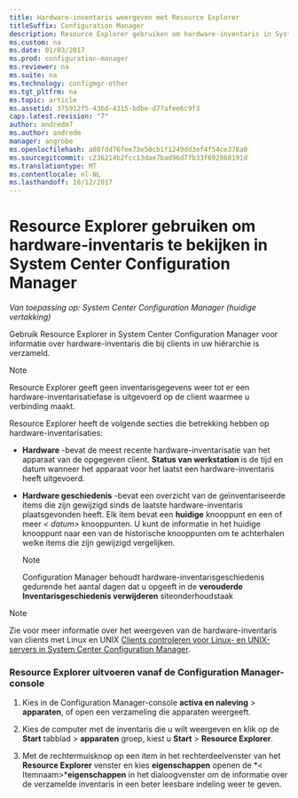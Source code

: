 ```yaml
---
title: Hardware-inventaris weergeven met Resource Explorer
titleSuffix: Configuration Manager
description: Resource Explorer gebruiken om hardware-inventaris in System Center Configuration Manager weer te geven.
ms.custom: na
ms.date: 01/03/2017
ms.prod: configuration-manager
ms.reviewer: na
ms.suite: na
ms.technology: configmgr-other
ms.tgt_pltfrm: na
ms.topic: article
ms.assetid: 375912f5-436d-4315-bdbe-d77afee6c9f3
caps.latest.revision: "7"
author: andredm7
ms.author: andredm
manager: angrobe
ms.openlocfilehash: a08fdd76fee73e50cb1f1249dd3ef4f54ce378a0
ms.sourcegitcommit: c236214b2fcc13dae7bad96d7fb33f692868191d
ms.translationtype: MT
ms.contentlocale: nl-NL
ms.lasthandoff: 10/12/2017
---
```

# <a name="how-to-use-resource-explorer-to-view-hardware-inventory-in-system-center-configuration-manager"></a>Resource Explorer gebruiken om hardware-inventaris te bekijken in System Center Configuration Manager

*Van toepassing op: System Center Configuration Manager (huidige vertakking)*

Gebruik Resource Explorer in System Center Configuration Manager voor informatie over hardware-inventaris die bij clients in uw hiërarchie is verzameld.  

> [!NOTE]  
>  Resource Explorer geeft geen inventarisgegevens weer tot er een hardware-inventarisatiefase is uitgevoerd op de client waarmee u verbinding maakt.  

 Resource Explorer heeft de volgende secties die betrekking hebben op hardware-inventarisaties:  

-   **Hardware** -bevat de meest recente hardware-inventarisatie van het apparaat van de opgegeven client.  **Status van werkstation** is de tijd en datum wanneer het apparaat voor het laatst een hardware-inventaris heeft uitgevoerd.  

-   **Hardware geschiedenis** -bevat een overzicht van de geïnventariseerde items die zijn gewijzigd sinds de laatste hardware-inventaris plaatsgevonden heeft. Elk item bevat een **huidige** knooppunt en een of meer *< datum\>*  knooppunten. U kunt de informatie in het huidige knooppunt naar een van de historische knooppunten om te achterhalen welke items die zijn gewijzigd vergelijken.  

    > [!NOTE]  
    >  Configuration Manager behoudt hardware-inventarisgeschiedenis gedurende het aantal dagen dat u opgeeft in de **verouderde Inventarisgeschiedenis verwijderen** siteonderhoudstaak  

> [!NOTE]  
>  Zie voor meer informatie over het weergeven van de hardware-inventaris van clients met Linux en UNIX [Clients controleren voor Linux- en UNIX-servers in System Center Configuration Manager](../../../../core/clients/manage/monitor-clients-for-linux-and-unix-servers.md).  

### <a name="how-to-run-resource-explorer-from-the-configuration-manager-console"></a>Resource Explorer uitvoeren vanaf de Configuration Manager-console  

1.  Kies in de Configuration Manager-console **activa en naleving** > **apparaten**, of open een verzameling die apparaten weergeeft.  

3.  Kies de computer met de inventaris die u wilt weergeven en klik op de **Start** tabblad > **apparaten** groep, kiest u **Start** >  **Resource Explorer**.   

4.  Met de rechtermuisknop op een item in het rechterdeelvenster van het **Resource Explorer** venster en kies **eigenschappen** openen de *< Itemnaam\>***eigenschappen** in het dialoogvenster om de informatie over de verzamelde inventaris in een beter leesbare indeling weer te geven.  

